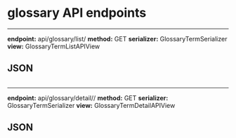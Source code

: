 # glossary API endpoints
***
**endpoint:** api/glossary/list/
**method:** GET
**serializer:** GlossaryTermSerializer
**view:** GlossaryTermListAPIView

## JSON
```

```
***
**endpoint:** api/glossary/detail/<slug>/
**method:** GET
**serializer:** GlossaryTermSerializer
**view:** GlossaryTermDetailAPIView

## JSON
```

```